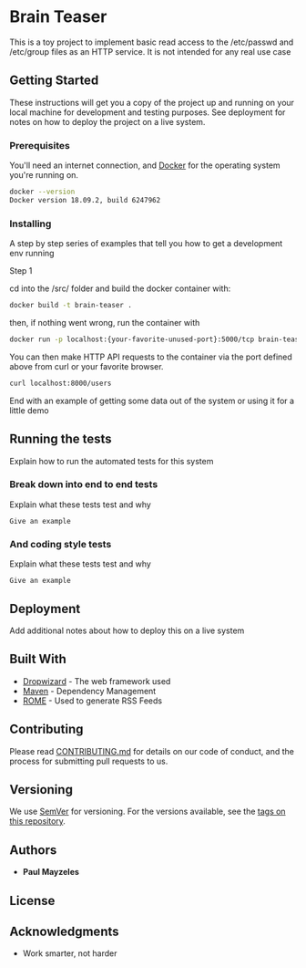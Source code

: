 # Brain Teaser

This is a toy project to implement basic read access to the /etc/passwd and /etc/group files as an HTTP service.
It is not intended for any real use case

## Getting Started

These instructions will get you a copy of the project up and running on your local machine for development and testing purposes. See deployment for notes on how to deploy the project on a live system.

### Prerequisites

You'll need an internet connection, and [Docker](https://docs.docker.com/install/) for the operating system you're running on. 

```bash
docker --version 
Docker version 18.09.2, build 6247962
```

### Installing

A step by step series of examples that tell you how to get a development env running

Step 1

cd into the /src/ folder and build the docker container with:

```bash
docker build -t brain-teaser .
```

then, if nothing went wrong, run the container with 

```bash
docker run -p localhost:{your-favorite-unused-port}:5000/tcp brain-teaser
```

You can then make HTTP API requests to the container via the port defined above from curl or your favorite browser. 


```bash
curl localhost:8000/users
```

End with an example of getting some data out of the system or using it for a little demo

## Running the tests

Explain how to run the automated tests for this system

### Break down into end to end tests

Explain what these tests test and why

```
Give an example
```

### And coding style tests

Explain what these tests test and why

```
Give an example
```

## Deployment

Add additional notes about how to deploy this on a live system

## Built With

* [Dropwizard](http://www.dropwizard.io/1.0.2/docs/) - The web framework used
* [Maven](https://maven.apache.org/) - Dependency Management
* [ROME](https://rometools.github.io/rome/) - Used to generate RSS Feeds

## Contributing

Please read [CONTRIBUTING.md](https://gist.github.com/PurpleBooth/b24679402957c63ec426) for details on our code of conduct, and the process for submitting pull requests to us.

## Versioning

We use [SemVer](http://semver.org/) for versioning. For the versions available, see the [tags on this repository](https://github.com/your/project/tags). 

## Authors

* **Paul Mayzeles** 

## License



## Acknowledgments

* Work smarter, not harder


